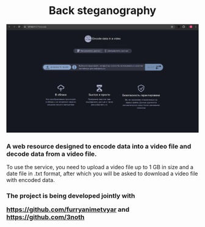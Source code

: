 <h1 align="center"> Back steganography  </h1>  
<img src="https://github.com/SawHimself/BackSteganography/blob/master/Screenshots/Front.png">

<h3>
A web resource designed to encode data into a video file and decode data from a video file.  
</h3>


To use the service, you need to upload a video file up to 1 GB in size and a date file in .txt format, after which you will be asked to download a video file with encoded data.

<h3>
The project is being developed jointly with

https://github.com/furryanimetvyar and https://github.com/3noth
</h3>
